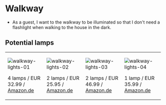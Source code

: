 # Walkway

- As a guest, I want to the walkway to be illuminated so that I don't need a flashlight when walking to the house in the dark.

## Potential lamps

<table>
<tr>
<td width="25%">
  
![walkway-lights-01](https://user-images.githubusercontent.com/3323310/72240415-aabe4c80-3616-11ea-9464-b535d0c84730.jpg)

4 lamps / EUR 32.99 / [Amazon.de](https://www.amazon.de/dp/B07H7HKXN9/ref=sspa_dk_detail_9?psc=1&pd_rd_i=B07H7HKXN9&pd_rd_w=MVWj6&pf_rd_p=a2b45d00-f3d1-42b5-b2b8-cb600f0a225a&pd_rd_wg=Iivzh&pf_rd_r=5BZ08YCGNF5K0CX17GPS&pd_rd_r=93fd31bb-92e8-4aab-bbde-28c7e3511ca4&spLa=ZW5jcnlwdGVkUXVhbGlmaWVyPUEzMEQxV0tQTEVURjlXJmVuY3J5cHRlZElkPUEwNTY5ODAyM0E4NkUzWTI4NUlNOCZlbmNyeXB0ZWRBZElkPUEwODQ4NjQyMUdYQTYzUTlINkRCRiZ3aWRnZXROYW1lPXNwX2RldGFpbF90aGVtYXRpYyZhY3Rpb249Y2xpY2tSZWRpcmVjdCZkb05vdExvZ0NsaWNrPXRydWU=)
</td>
<td width="25%">
  
![walkway-lights-02](https://user-images.githubusercontent.com/3323310/72240420-adb93d00-3616-11ea-9ee1-435ba4fad0dc.jpg)

2 lamps / EUR 25.95 / [Amazon.de](https://www.amazon.de/Solarleuchte-HETP-Bewegungsmelder-Sicherheitswandleuchte-Wasserdichte/dp/B07L2PH535/ref=pd_bxgy_201_img_2/260-9139727-4441548?_encoding=UTF8&pd_rd_i=B07L2PH535&pd_rd_r=02b9ff5b-13f2-4135-ae6a-645afc896814&pd_rd_w=EXZWK&pd_rd_wg=I8E2H&pf_rd_p=145f2b0a-fbe5-41b1-a2b2-845c622cfaf5&pf_rd_r=WEDVNF34AQYQ2KHD5HNM&psc=1&refRID=WEDVNF34AQYQ2KHD5HNM)
</td>
<td width="25%">

![walkway-lights-03](https://user-images.githubusercontent.com/3323310/72240419-adb93d00-3616-11ea-9db3-dd62972027a8.jpg)

2 lamps / EUR 46.99 / [Amazon.de](https://www.amazon.de/Licwshi-Solarleuchten-Aluminiumlegierungsgeh%C3%A4use-Wasserdichtkeit-Radar-Bewegungsinduktion/dp/B075Q4J4YG/ref=pd_aw_sbs_201_4/260-9139727-4441548?_encoding=UTF8&pd_rd_i=B075Q4J4YG&pd_rd_r=7684afdc-8100-4a6a-b81e-03ef9fd77e34&pd_rd_w=oeJY9&pd_rd_wg=dCOdc&pf_rd_p=ecf0cb80-06b1-4598-85b1-6d77c4f95871&pf_rd_r=V44FAHG97EMSD3T4ZXJQ&psc=1&refRID=V44FAHG97EMSD3T4ZXJQ)
</td>
<td width="25%">

![walkway-lights-04](https://user-images.githubusercontent.com/3323310/72240418-adb93d00-3616-11ea-819e-73f46d352225.jpg)

1 lamp / EUR 35.99 / [Amazon.de](https://www.amazon.de/Solarleuchten-Bewegungsmelder-Sicherheitsleuchten-Aluminiumlegierung-Au%C3%9Fenwandleuchten/dp/B07RHTG887/ref=pd_aw_sbs_201_2/260-9139727-4441548?_encoding=UTF8&pd_rd_i=B07RHTG887&pd_rd_r=7684afdc-8100-4a6a-b81e-03ef9fd77e34&pd_rd_w=oeJY9&pd_rd_wg=dCOdc&pf_rd_p=ecf0cb80-06b1-4598-85b1-6d77c4f95871&pf_rd_r=V44FAHG97EMSD3T4ZXJQ&psc=1&refRID=V44FAHG97EMSD3T4ZXJQ)
</td>
</tr>
</table>
